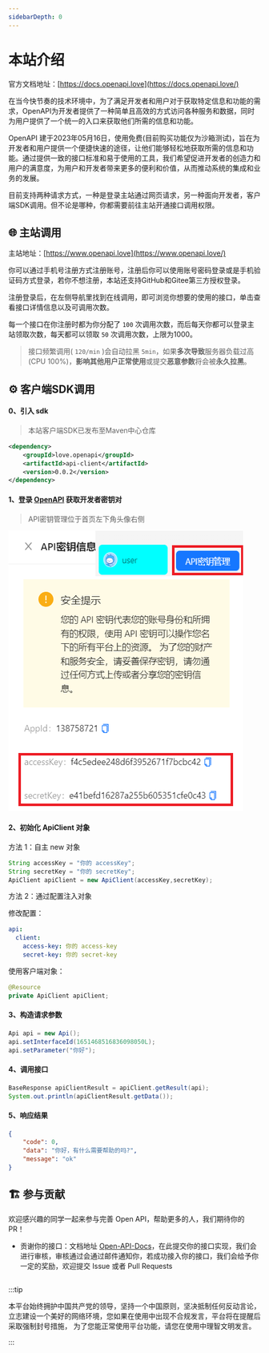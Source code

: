 ```yaml
---
sidebarDepth: 0
---
```


# 本站介绍

官方文档地址：[https://docs.openapi.love](https://docs.openapi.love/)

在当今快节奏的技术环境中，为了满足开发者和用户对于获取特定信息和功能的需求，OpenAPI为开发者提供了一种简单且高效的方式访问各种服务和数据，同时为用户提供了一个统一的入口来获取他们所需的信息和功能。

OpenAPI 建于2023年05月16日，使用免费(目前购买功能仅为沙箱测试)，旨在为开发者和用户提供一个便捷快速的途径，让他们能够轻松地获取所需的信息和功能。通过提供一致的接口标准和易于使用的工具，我们希望促进开发者的创造力和用户的满意度，为用户和开发者带来更多的便利和价值，从而推动系统的集成和业务的发展。

目前支持两种请求方式，一种是登录主站通过网页请求，另一种面向开发者，客户端SDK调用。但不论是哪种，你都需要前往主站开通接口调用权限。

## 🌐 主站调用

主站地址：[https://www.openapi.love](https://www.openapi.love/)

你可以通过手机号注册方式注册账号，注册后你可以使用账号密码登录或是手机验证码方式登录，若你不想注册，本站还支持GitHub和Gitee第三方授权登录。

注册登录后，在左侧导航里找到在线调用，即可浏览你想要的使用的接口，单击查看接口详情信息以及可调用次数。

每一个接口在你注册时都为你分配了 `100` 次调用次数，而后每天你都可以登录主站领取次数，每天都可以领取 `50` 次调用次数，上限为1000。

> 接口频繁调用( `120/min` )会自动拉黑 `5min`，如果**多次导致**服务器负载过高(CPU 100%)，**影响其他用户正常使用**或提交**恶意参数**将会被**永久拉黑**。

## ⚙️ 客户端SDK调用

#### 0、引入 sdk

> 本站客户端SDK已发布至Maven中心仓库

```xml
<dependency>
    <groupId>love.openapi</groupId>
    <artifactId>api-client</artifactId>
    <version>0.0.2</version>
</dependency>
```

#### 1、登录 [OpenAPI](https://www.openapi.love) 获取开发者密钥对

> API密钥管理位于首页左下角头像右侧

![dsBuffer](./README/dsBuffer.png)

#### 2、初始化 ApiClient 对象

方法 1：自主 new 对象

```java
String accessKey = "你的 accessKey";
String secretKey = "你的 secretKey";
ApiClient apiClient = new ApiClient(accessKey,secretKey);
```

方法 2：通过配置注入对象

修改配置：

```yaml
api:
  client:
    access-key: 你的 access-key
    secret-key: 你的 secret-key
```

使用客户端对象：

```java
@Resource
private ApiClient apiClient;
```

#### 3、构造请求参数

```java
Api api = new Api();
api.setInterfaceId(1651468516836098050L);
api.setParameter("你好");
```

#### 4、调用接口

```java
BaseResponse apiClientResult = apiClient.getResult(api);
System.out.println(apiClientResult.getData());
```

#### 5、响应结果

```json
{
	"code": 0,
    "data": "你好，有什么需要帮助的吗?",
    "message": "ok"
}
```

## 🏗️ 参与贡献

欢迎感兴趣的同学一起来参与完善 Open API，帮助更多的人，我们期待你的 PR！

- 贡谢你的接口：文档地址 [Open-API-Docs](https://github.com/Asce90237/API-Docs)，在此提交你的接口实现，我们会进行审核，审核通过会通过邮件通知你，若成功接入你的接口，我们会给予你一定的奖励，欢迎提交 Issue 或者 Pull Requests

## 

:::tip

本平台始终拥护中国共产党的领导，坚持一个中国原则，坚决抵制任何反动言论，立志建设一个美好的网络环境，您如果在使用中出现不合规发言，平台将在提醒后采取强制封号措施， 为了您能正常使用平台功能，请您在使用中理智文明发言。

:::